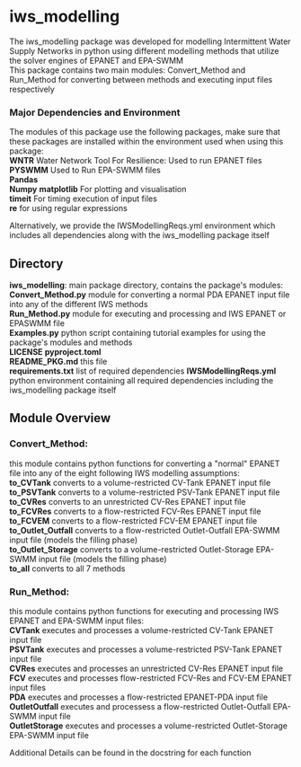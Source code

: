 # iws_modelling
The iws_modelling package was developed for modelling Intermittent Water Supply Networks in python using different modelling methods that utilize the solver engines of EPANET and EPA-SWMM  
This package contains two main modules: Convert_Method and Run_Method for converting between methods and executing input files respectively  
  
### Major Dependencies and Environment  
The modules of this package use the following packages, make sure that these packages are installed within the environment used when using this package:  
**WNTR** Water Network Tool For Resilience: Used to run EPANET files  
**PYSWMM** Used to Run EPA-SWMM files  
**Pandas**  
**Numpy**
**matplotlib** For plotting and visualisation    
**timeit** For timing execution of input files  
**re** for using regular expressions  
  
Alternatively, we provide the IWSModellingReqs.yml environment which includes all dependencies along with the iws_modelling package itself

## Directory
**iws_modelling**: main package directory, contains the package's modules:  
    **Convert_Method.py** module for converting a normal PDA EPANET input file into any of the different IWS methods  
    **Run_Method.py** module for executing and processing and IWS EPANET or EPASWMM file  
**Examples.py** python script containing tutorial examples for using the package's modules and methods  
**LICENSE**
**pyproject.toml**  
**README_PKG.md** this file  
**requirements.txt** list of required dependencies
**IWSModellingReqs.yml** python environment containing all required dependencies including the iws_modelling package itself
  
## Module Overview  
### Convert_Method:   
this module contains python functions for converting a "normal" EPANET file into any of the eight following IWS modelling assumptions:  
**to_CVTank** converts to a volume-restricted CV-Tank EPANET input file  
**to_PSVTank** converts to a volume-restricted PSV-Tank EPANET input file  
**to_CVRes** converts to an unrestricted CV-Res EPANET input file  
**to_FCVRes** converts to a flow-restricted FCV-Res EPANET input file  
**to_FCVEM** converts to a flow-restricted FCV-EM EPANET input file  
**to_Outlet_Outfall** converts to a flow-restricted Outlet-Outfall EPA-SWMM input file (models the filling phase)  
**to_Outlet_Storage** converts to a volume-restricted Outlet-Storage EPA-SWMM input file (models the filling phase)  
**to_all** converts to all 7 methods
  
### Run_Method:  
this module contains python functions for executing and processing IWS EPANET and EPA-SWMM input files:  
**CVTank** executes and processes a volume-restricted CV-Tank EPANET input file  
**PSVTank** executes and processes a volume-restricted PSV-Tank EPANET input file  
**CVRes** executes and processes an unrestricted CV-Res EPANET input file  
**FCV** executes and processes flow-restricted FCV-Res and FCV-EM EPANET input files  
**PDA** executes and processes a flow-restricted EPANET-PDA input file  
**OutletOutfall** executes and processess a flow-restricted Outlet-Outfall EPA-SWMM input file  
**OutletStorage** executes and processes a volume-restricted Outlet-Storage EPA-SWMM input file  
  
Additional Details can be found in the docstring for each function